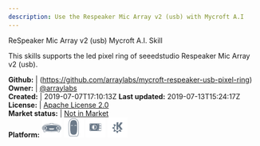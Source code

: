 ```yaml
---
description: Use the Respeaker Mic Array v2 (usb) with Mycroft A.I
---
```

ReSpeaker Mic Array v2 (usb) Mycroft A.I. Skill

This skills supports the led pixel ring of seeedstudio Respeaker Mic Array v2 (usb).

**Github:** | (https://github.com/arraylabs/mycroft-respeaker-usb-pixel-ring)  
**Owner:** | [@arraylabs](https://github.com/arraylabs)  
**Created:** | 2019-07-07T17:10:13Z  **Last updated:** 2019-07-13T15:24:17Z  
**License:** | [Apache License 2.0](https://api.github.com/licenses/apache-2.0)  
**Market status:** | [Not in Market](https://market.mycroft.ai/skill/)  
**Platform:**   ![](.gitbook/assets/mark-1-icon.png)  ![](.gitbook/assets/mark-2-icon.png)  ![](.gitbook/assets/picroft-icon.png)  ![](.gitbook/assets/kde.png)   
